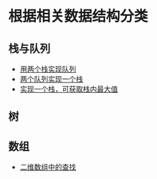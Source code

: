 # 根据相关数据结构分类
## 栈与队列
* [用两个栈实现队列](./SwordToOffer/doc/用两个栈实现队列.md)
* [两个队列实现一个栈](./Others/doc/两个队列实现一个栈.md)
* [实现一个栈，可获取栈内最大值](Others/doc/实现一个栈，可获取栈内最大值.md)

## 树

## 数组
   * [二维数组中的查找](./SwordToOffer/doc/二维数组中的查找.md)
